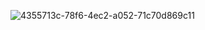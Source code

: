 ![4355713c-78f6-4ec2-a052-71c70d869c11](https://github.com/dav1dLZ/12th-grade-project/assets/153218457/89fda743-918d-42ba-b63e-6ad4e58c1805)
